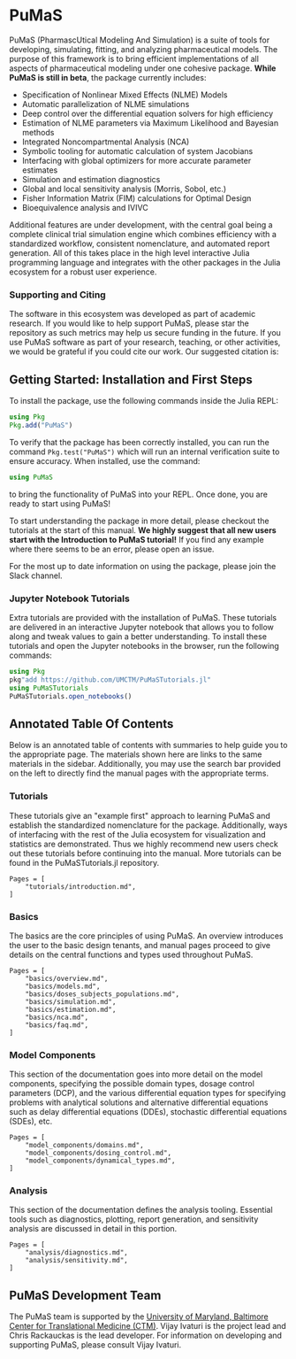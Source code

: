 # PuMaS

PuMaS (PharmascUtical Modeling And Simulation) is a suite of tools for
developing, simulating, fitting, and analyzing pharmaceutical models. The
purpose of this framework is to bring efficient implementations of all aspects
of pharmaceutical modeling under one cohesive package. **While PuMaS is still
in beta**, the package currently includes:

- Specification of Nonlinear Mixed Effects (NLME) Models
- Automatic parallelization of NLME simulations
- Deep control over the differential equation solvers for high efficiency
- Estimation of NLME parameters via Maximum Likelihood and Bayesian methods
- Integrated Noncompartmental Analysis (NCA)
- Symbolic tooling for automatic calculation of system Jacobians
- Interfacing with global optimizers for more accurate parameter estimates
- Simulation and estimation diagnostics
- Global and local sensitivity analysis (Morris, Sobol, etc.)
- Fisher Information Matrix (FIM) calculations for Optimal Design
- Bioequivalence analysis and IVIVC

Additional features are under development, with the central goal being a
complete clinical trial simulation engine which combines efficiency with a
standardized workflow, consistent nomenclature, and automated report generation.
All of this takes place in the high level interactive Julia programming language
and integrates with the other packages in the Julia ecosystem for a robust
user experience.

### Supporting and Citing

The software in this ecosystem was developed as part of academic research. If
you would like to help support PuMaS, please star the repository as such metrics
may help us secure funding in the future. If you use PuMaS software as part of
your research, teaching, or other activities, we would be grateful if you could
cite our work. Our suggested citation is:

## Getting Started: Installation and First Steps

To install the package, use the following commands inside the Julia REPL:

```julia
using Pkg
Pkg.add("PuMaS")
```

To verify that the package has been correctly installed, you can run the command
`Pkg.test("PuMaS")` which will run an internal verification suite to ensure
accuracy. When installed, use the command:

```julia
using PuMaS
```

to bring the functionality of PuMaS into your REPL. Once done, you are ready
to start using PuMaS!

To start understanding the package in more detail, please checkout the tutorials
at the start of this manual. **We highly suggest that all new users start with
the Introduction to PuMaS tutorial!** If you find any example where there seems
to be an error, please open an issue.

For the most up to date information on using the package, please join the Slack channel.

### Jupyter Notebook Tutorials

Extra tutorials are provided with the installation of PuMaS. These tutorials
are delivered in an interactive Jupyter notebook that allows you to follow
along and tweak values to gain a better understanding. To install these
tutorials and open the Jupyter notebooks in the browser, run the following
commands:

```julia
using Pkg
pkg"add https://github.com/UMCTM/PuMaSTutorials.jl"
using PuMaSTutorials
PuMaSTutorials.open_notebooks()
```

## Annotated Table Of Contents

Below is an annotated table of contents with summaries to help guide you to the
appropriate page. The materials shown here are links to the same materials
in the sidebar. Additionally, you may use the search bar provided on the left
to directly find the manual pages with the appropriate terms.

### Tutorials

These tutorials give an "example first" approach to learning PuMaS and establish
the standardized nomenclature for the package. Additionally, ways of interfacing
with the rest of the Julia ecosystem for visualization and statistics are
demonstrated. Thus we highly recommend new users check out these tutorials
before continuing into the manual. More tutorials can be found in the
PuMaSTutorials.jl repository.

```@contents
Pages = [
    "tutorials/introduction.md",
]
```

### Basics

The basics are the core principles of using PuMaS. An overview introduces the
user to the basic design tenants, and manual pages proceed to give details on
the central functions and types used throughout PuMaS.

```@contents
Pages = [
    "basics/overview.md",
    "basics/models.md",
    "basics/doses_subjects_populations.md",
    "basics/simulation.md",
    "basics/estimation.md",
    "basics/nca.md",
    "basics/faq.md",
]
```

### Model Components

This section of the documentation goes into more detail on the model components,
specifying the possible domain types, dosage control parameters (DCP), and
the various differential equation types for specifying problems with
analytical solutions and alternative differential equations such as delay
differential equations (DDEs), stochastic differential equations (SDEs), etc.

```@contents
Pages = [
    "model_components/domains.md",
    "model_components/dosing_control.md",
    "model_components/dynamical_types.md",
]
```

### Analysis

This section of the documentation defines the analysis tooling. Essential
tools such as diagnostics, plotting, report generation, and sensitivity
analysis are discussed in detail in this portion.

```@contents
Pages = [
    "analysis/diagnostics.md",
    "analysis/sensitivity.md",
]
```

## PuMaS Development Team

The PuMaS team is supported by the
[University of Maryland, Baltimore Center for Translational Medicine (CTM)](https://www.pharmacy.umaryland.edu/centers/ctm/).
Vijay Ivaturi is the project lead and Chris Rackauckas is the lead developer.
For information on developing and supporting PuMaS, please consult Vijay Ivaturi.
